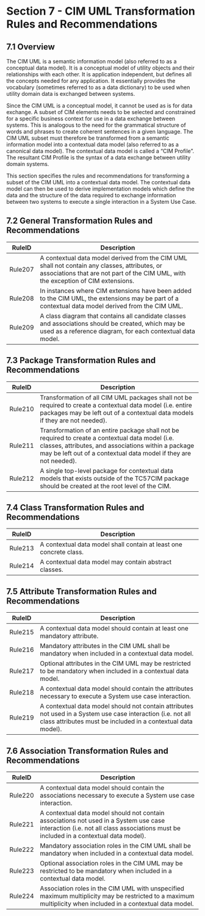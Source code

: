 # Section 7 - CIM UML Transformation Rules and Recommendations

## 7.1 Overview

The CIM UML is a semantic information model (also referred to as a conceptual data model). It is a conceptual model of utility objects and their relationships with each other. It is application independent, but defines all the concepts needed for any application. It essentially provides the vocabulary (sometimes referred to as a data dictionary) to be used when utility domain data is exchanged between systems.

Since the CIM UML is a conceptual model, it cannot be used as is for data exchange. A subset of CIM elements needs to be selected and constrained for a specific business context for use in a data exchange between systems. This is analogous to the need for the grammatical structure of words and phrases to create coherent sentences in a given language. The CIM UML subset must therefore be transformed from a semantic information model into a contextual data model (also referred to as a canonical data model). The contextual data model is called a “CIM Profile”. The resultant CIM Profile is the syntax of a data exchange between utility domain systems.

This section specifies the rules and recommendations for transforming a subset of the CIM UML into a contextual data model. The contextual data model can then be used to derive implementation models which define the data and the structure of the data required to exchange information between two systems to execute a single interaction in a System Use Case.

## 7.2 General Transformation Rules and Recommendations

| **RuleID** | **Description**                                                                                                                                                                     |
|------------|-------------------------------------------------------------------------------------------------------------------------------------------------------------------------------------|
| Rule207    | A contextual data model derived from the CIM UML shall not contain any classes, attributes, or associations that are not part of the CIM UML, with the exception of CIM extensions. |
| Rule208    | In instances where CIM extensions have been added to the CIM UML, the extensions may be part of a contextual data model derived from the CIM UML.                                   |
| Rule209    | A class diagram that contains all candidate classes and associations should be created, which may be used as a reference diagram, for each contextual data model.                   |

## 7.3 Package Transformation Rules and Recommendations

| **RuleID** | **Description**                                                                                                                                                                                                              |
|------------|------------------------------------------------------------------------------------------------------------------------------------------------------------------------------------------------------------------------------|
| Rule210    | Transformation of all CIM UML packages shall not be required to create a contextual data model (i.e. entire packages may be left out of a contextual data models if they are not needed).                                    |
| Rule211    | Transformation of an entire package shall not be required to create a contextual data model (i.e. classes, attributes, and associations within a package may be left out of a contextual data model if they are not needed). |
| Rule212    | A single top-level package for contextual data models that exists outside of the TC57CIM package should be created at the root level of the CIM.                                                                             |

## 7.4 Class Transformation Rules and Recommendations

| **RuleID** | **Description**                                                    |
|------------|--------------------------------------------------------------------|
| Rule213    | A contextual data model shall contain at least one concrete class. |
| Rule214    | A contextual data model may contain abstract classes.              |

## 7.5 Attribute Transformation Rules and Recommendations

| **RuleID** | **Description**                                                                                                                                                              |
|------------|------------------------------------------------------------------------------------------------------------------------------------------------------------------------------|
| Rule215    | A contextual data model should contain at least one mandatory attribute.                                                                                                     |
| Rule216    | Mandatory attributes in the CIM UML shall be mandatory when included in a contextual data model.                                                                             |
| Rule217    | Optional attributes in the CIM UML may be restricted to be mandatory when included in a contextual data model.                                                               |
| Rule218    | A contextual data model should contain the attributes necessary to execute a System use case interaction.                                                                    |
| Rule219    | A contextual data model should not contain attributes not used in a System use case interaction (i.e. not all class attributes must be included in a contextual data model). |

## 7.6 Association Transformation Rules and Recommendations

| **RuleID** | **Description**                                                                                                                                                                  |
|------------|----------------------------------------------------------------------------------------------------------------------------------------------------------------------------------|
| Rule220    | A contextual data model should contain the associations necessary to execute a System use case interaction.                                                                      |
| Rule221    | A contextual data model should not contain associations not used in a System use case interaction (i.e. not all class associations must be included in a contextual data model). |
| Rule222    | Mandatory association roles in the CIM UML shall be mandatory when included in a contextual data model.                                                                          |
| Rule223    | Optional association roles in the CIM UML may be restricted to be mandatory when included in a contextual data model.                                                            |
| Rule224    | Association roles in the CIM UML with unspecified maximum multiplicity may be restricted to a maximum multiplicity when included in a contextual data model.                     |
